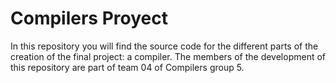 
# **Compilers Proyect**


In this repository you will find the source code for the different parts of the creation of the final project: a compiler.
The members of the development of this repository are part of team 04 of Compilers group 5.
